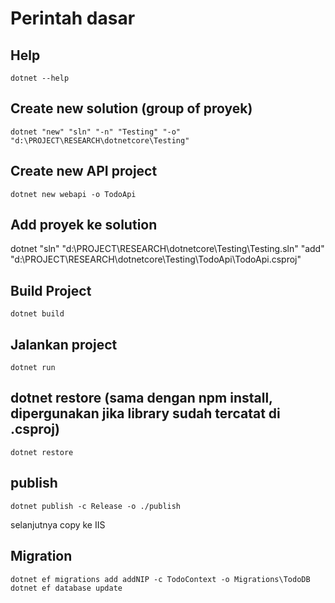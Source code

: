 # Perintah dasar

## Help
```
dotnet --help
```

## Create new solution (group of proyek)
```
dotnet "new" "sln" "-n" "Testing" "-o" "d:\PROJECT\RESEARCH\dotnetcore\Testing"
```

## Create new API project
``` 
dotnet new webapi -o TodoApi
```

## Add proyek ke solution
dotnet "sln" "d:\PROJECT\RESEARCH\dotnetcore\Testing\Testing.sln" "add" "d:\PROJECT\RESEARCH\dotnetcore\Testing\TodoApi\TodoApi.csproj"

## Build Project
```
dotnet build
```

## Jalankan project
```
dotnet run
``` 

## dotnet restore (sama dengan npm install, dipergunakan jika library sudah tercatat di .csproj)
```
dotnet restore
```

## publish
```
dotnet publish -c Release -o ./publish
```
selanjutnya copy ke IIS

## Migration
```
dotnet ef migrations add addNIP -c TodoContext -o Migrations\TodoDB
dotnet ef database update
```
